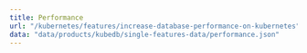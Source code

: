 ```yaml
---
title: Performance
url: "/kubernetes/features/increase-database-performance-on-kubernetes"
data: "data/products/kubedb/single-features-data/performance.json"
---
```

